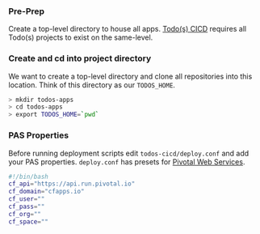### Pre-Prep  

Create a top-level directory to house all apps.  [Todo(s) CICD](https://github.com/corbtastik/todos-ui) requires all Todo(s) projects to exist on the same-level.

### Create and cd into project directory

We want to create a top-level directory and clone all repositories into this location.  Think of this directory as our ``TODOS_HOME``.

```bash
> mkdir todos-apps
> cd todos-apps
> export TODOS_HOME=`pwd`
```

### PAS Properties  

Before running deployment scripts edit ``todos-cicd/deploy.conf`` and add your PAS properties.  ``deploy.conf`` has presets for [Pivotal Web Services](https://run.pivotal.io).

```bash
#!/bin/bash
cf_api="https://api.run.pivotal.io"
cf_domain="cfapps.io"
cf_user=""
cf_pass=""
cf_org=""
cf_space=""
```